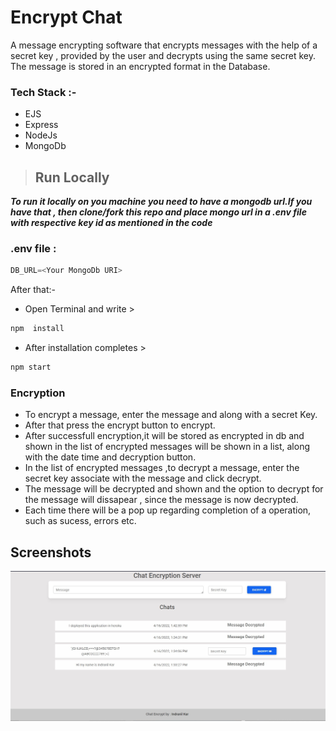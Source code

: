 # Encrypt Chat
A message encrypting software that encrypts messages with the help of a secret key , provided by the user and 
decrypts using the same secret key. The message is stored in an encrypted format in the Database.

### Tech Stack :-
- EJS
- Express
- NodeJs
- MongoDb

> ## Run Locally

***To run it locally on you machine you need to have a mongodb url.If you have that , then clone/fork this repo and place mongo url in a .env file with respective key id as mentioned in the code***

### **.env file :** 
``` javascript
DB_URL=<Your MongoDb URI>
```
After that:-

- Open Terminal and write  >
``` bash
npm  install
```

- After installation completes  > 
``` bash
npm start
```

### **Encryption**
- To encrypt a message, enter the message and along with a secret Key.
- After that press the encrypt button to encrypt.
- After successfull encryption,it will be stored as encrypted in db and shown in the list of encrypted messages will be shown in a list, along with the date time and decryption button.
- In the list of encrypted messages ,to decrypt a message, enter the secret key associate with the message and click decrypt.
- The message will be decrypted and shown and the option to decrypt for the message will dissapear , since the message is now decrypted.
- Each time there will be a pop up regarding completion of a operation, such as sucess, errors etc.

## Screenshots
![dashboard](public/images/deploy.jpg)
